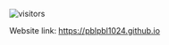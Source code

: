 ![visitors](https://visitor-badge.glitch.me/badge?page_id=pblpbl1024.pblpbl1024.github.io)

Website link: https://pblpbl1024.github.io
